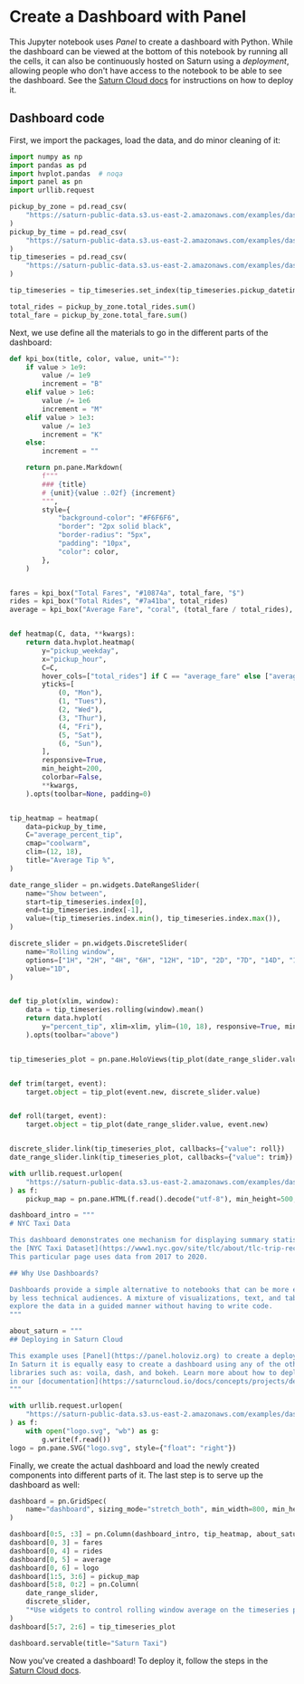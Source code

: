# Create a Dashboard with Panel


This Jupyter notebook uses _Panel_ to create a dashboard with Python. While the dashboard can be viewed at the bottom of this notebook by running all the cells, it can also be continuously hosted on Saturn using a _deployment_, allowing people who don't have access to the notebook to be able to see the dashboard. See the [Saturn Cloud docs](https://saturncloud.io/docs/user-guide/examples/dashboards/dashboard/) for instructions on how to deploy it.

## Dashboard code
First, we import the packages, load the data, and do minor cleaning of it:


```python
import numpy as np
import pandas as pd
import hvplot.pandas  # noqa
import panel as pn
import urllib.request

pickup_by_zone = pd.read_csv(
    "https://saturn-public-data.s3.us-east-2.amazonaws.com/examples/dashboard/pickup_grouped_by_zone.csv"
)
pickup_by_time = pd.read_csv(
    "https://saturn-public-data.s3.us-east-2.amazonaws.com/examples/dashboard/pickup_grouped_by_time.csv"
)
tip_timeseries = pd.read_csv(
    "https://saturn-public-data.s3.us-east-2.amazonaws.com/examples/dashboard/pickup_average_percent_tip_timeseries.csv"
)

tip_timeseries = tip_timeseries.set_index(tip_timeseries.pickup_datetime.astype(np.datetime64))

total_rides = pickup_by_zone.total_rides.sum()
total_fare = pickup_by_zone.total_fare.sum()
```

Next, we use define all the materials to go in the different parts of the dashboard:


```python
def kpi_box(title, color, value, unit=""):
    if value > 1e9:
        value /= 1e9
        increment = "B"
    elif value > 1e6:
        value /= 1e6
        increment = "M"
    elif value > 1e3:
        value /= 1e3
        increment = "K"
    else:
        increment = ""

    return pn.pane.Markdown(
        f"""
        ### {title}
        # {unit}{value :.02f} {increment}
        """,
        style={
            "background-color": "#F6F6F6",
            "border": "2px solid black",
            "border-radius": "5px",
            "padding": "10px",
            "color": color,
        },
    )


fares = kpi_box("Total Fares", "#10874a", total_fare, "$")
rides = kpi_box("Total Rides", "#7a41ba", total_rides)
average = kpi_box("Average Fare", "coral", (total_fare / total_rides), "$")


def heatmap(C, data, **kwargs):
    return data.hvplot.heatmap(
        y="pickup_weekday",
        x="pickup_hour",
        C=C,
        hover_cols=["total_rides"] if C == "average_fare" else ["average_fare"],
        yticks=[
            (0, "Mon"),
            (1, "Tues"),
            (2, "Wed"),
            (3, "Thur"),
            (4, "Fri"),
            (5, "Sat"),
            (6, "Sun"),
        ],
        responsive=True,
        min_height=200,
        colorbar=False,
        **kwargs,
    ).opts(toolbar=None, padding=0)


tip_heatmap = heatmap(
    data=pickup_by_time,
    C="average_percent_tip",
    cmap="coolwarm",
    clim=(12, 18),
    title="Average Tip %",
)

date_range_slider = pn.widgets.DateRangeSlider(
    name="Show between",
    start=tip_timeseries.index[0],
    end=tip_timeseries.index[-1],
    value=(tip_timeseries.index.min(), tip_timeseries.index.max()),
)

discrete_slider = pn.widgets.DiscreteSlider(
    name="Rolling window",
    options=["1H", "2H", "4H", "6H", "12H", "1D", "2D", "7D", "14D", "1M"],
    value="1D",
)


def tip_plot(xlim, window):
    data = tip_timeseries.rolling(window).mean()
    return data.hvplot(
        y="percent_tip", xlim=xlim, ylim=(10, 18), responsive=True, min_height=200
    ).opts(toolbar="above")


tip_timeseries_plot = pn.pane.HoloViews(tip_plot(date_range_slider.value, discrete_slider.value))


def trim(target, event):
    target.object = tip_plot(event.new, discrete_slider.value)


def roll(target, event):
    target.object = tip_plot(date_range_slider.value, event.new)


discrete_slider.link(tip_timeseries_plot, callbacks={"value": roll})
date_range_slider.link(tip_timeseries_plot, callbacks={"value": trim})

with urllib.request.urlopen(
    "https://saturn-public-data.s3.us-east-2.amazonaws.com/examples/dashboard/pickup_map.html"
) as f:
    pickup_map = pn.pane.HTML(f.read().decode("utf-8"), min_height=500, min_width=500)

dashboard_intro = """
# NYC Taxi Data

This dashboard demonstrates one mechanism for displaying summary statistics of
the [NYC Taxi Dataset](https://www1.nyc.gov/site/tlc/about/tlc-trip-record-data.page).
This particular page uses data from 2017 to 2020.

## Why Use Dashboards?

Dashboards provide a simple alternative to notebooks that can be more easily digested
by less technical audiences. A mixture of visualizations, text, and tables lets the reader
explore the data in a guided manner without having to write code.
"""

about_saturn = """
## Deploying in Saturn Cloud

This example uses [Panel](https://panel.holoviz.org) to create a deployable interactive dashboard.
In Saturn it is equally easy to create a dashboard using any of the other popular dashboarding
libraries such as: voila, dash, and bokeh. Learn more about how to deploy models and dashboards
in our [documentation](https://saturncloud.io/docs/concepts/projects/deployments).
"""

with urllib.request.urlopen(
    "https://saturn-public-data.s3.us-east-2.amazonaws.com/examples/dashboard/logo.svg"
) as f:
    with open("logo.svg", "wb") as g:
        g.write(f.read())
logo = pn.pane.SVG("logo.svg", style={"float": "right"})
```

Finally, we create the actual dashboard and load the newly created components into different parts of it. The last step is to serve up the dashboard as well:


```python
dashboard = pn.GridSpec(
    name="dashboard", sizing_mode="stretch_both", min_width=800, min_height=600, max_height=850
)

dashboard[0:5, :3] = pn.Column(dashboard_intro, tip_heatmap, about_saturn)
dashboard[0, 3] = fares
dashboard[0, 4] = rides
dashboard[0, 5] = average
dashboard[0, 6] = logo
dashboard[1:5, 3:6] = pickup_map
dashboard[5:8, 0:2] = pn.Column(
    date_range_slider,
    discrete_slider,
    "*Use widgets to control rolling window average on the timeseries plot or and to restrict to between certain dates*",
)
dashboard[5:7, 2:6] = tip_timeseries_plot

dashboard.servable(title="Saturn Taxi")
```

Now you've created a dashboard! To deploy it, follow the steps in the [Saturn Cloud docs](https://saturncloud.io/docs/user-guide/examples/dashboards/dashboard/).

